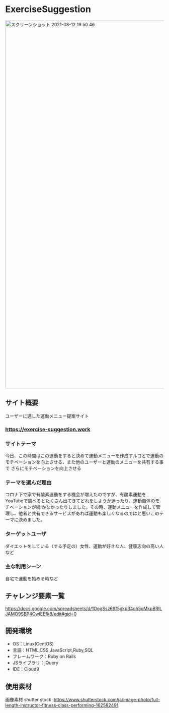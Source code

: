 # ExerciseSuggestion

<img width="1167" alt="スクリーンショット 2021-08-12 19 50 46" src="https://user-images.githubusercontent.com/81751235/129185458-a17fd834-0ad6-449e-ac60-15c8555a08f8.png">

## サイト概要
ユーザーに適した運動メニュー提案サイト
### https://exercise-suggestion.work

### サイトテーマ
今日、この時間はこの運動をすると決めて運動メニューを作成すルコとで運動のモチベーションを向上させる、また他のユーザーと運動のメニューを共有する事で
さらにモチベーションを向上させる


### テーマを選んだ理由
コロナ下で家で有酸素運動をする機会が増えたのですが、有酸素運動をYouTubeで調べるとたくさん出てきてどれをしようか迷ったり、運動自体のモチベーションが続
かなかったりしました。その時、運動メニューを作成して管理し、他者と共有できるサービスがあれば運動も楽しくなるのではと思いこのテーマに決めました。

### ターゲットユーザ
ダイエットをしている（する予定の）女性、運動が好きな人、健康志向の高い人など


### 主な利用シーン
自宅で運動を始める時など


## チャレンジ要素一覧
https://docs.google.com/spreadsheets/d/1OogSsz69f5gkp34oh5oMkpBRILJAMO9SBP4CwIEEfk8/edit#gid=0

## 開発環境
- OS：Linux(CentOS)
- 言語：HTML,CSS,JavaScript,Ruby,SQL
- フレームワーク：Ruby on Rails
- JSライブラリ：jQuery
- IDE：Cloud9

## 使用素材
画像素材 shutter stock :https://www.shutterstock.com/ja/image-photo/full-length-instructor-fitness-class-performing-162582491

